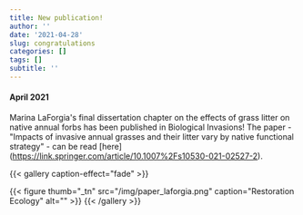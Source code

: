 ```yaml
---
title: New publication!
author: ''
date: '2021-04-28'
slug: congratulations
categories: []
tags: []
subtitle: ''
---
```

#### April 2021
Marina LaForgia's final dissertation chapter on the effects of grass litter on native annual forbs has been published in Biological Invasions! The paper - "Impacts of invasive annual grasses and their litter vary by native functional strategy" - can be read [here] (https://link.springer.com/article/10.1007%2Fs10530-021-02527-2).

{{< gallery caption-effect="fade" >}}

{{< figure thumb="_tn" src="/img/paper_laforgia.png" caption="Restoration Ecology" alt="" >}}
{{< /gallery >}}


<!--more-->

